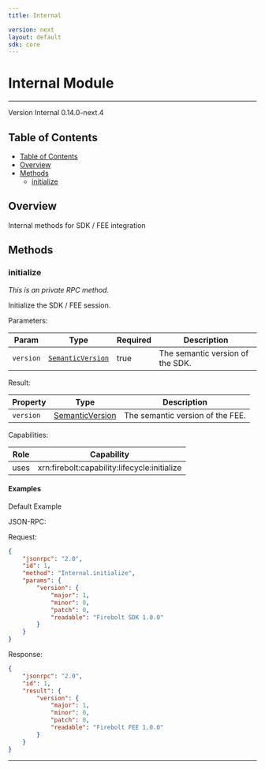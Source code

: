 ```yaml
---
title: Internal

version: next
layout: default
sdk: core
---
```


# Internal Module
---
Version Internal 0.14.0-next.4

## Table of Contents
   - [Table of Contents](#table-of-contents)
   - [Overview](#overview)
   - [Methods](#methods)
     - [initialize](#initialize)




## Overview
 Internal methods for SDK / FEE integration

## Methods

### initialize

*This is an private RPC method.*

Initialize the SDK / FEE session.

Parameters:

| Param                  | Type                 | Required                 | Description                 |
| ---------------------- | -------------------- | ------------------------ | ----------------------- |
| `version` | [`SemanticVersion`](../Types/schemas/#SemanticVersion) | true | The semantic version of the SDK.  |


Result:

| Property | Type | Description |
|----------|------|-------------|
| `version` | [SemanticVersion](../Types/schemas/#SemanticVersion) | The semantic version of the FEE. | 


Capabilities:

| Role                  | Capability                 |
| --------------------- | -------------------------- |
| uses | xrn:firebolt:capability:lifecycle:initialize |


#### Examples


Default Example

JSON-RPC:

Request:

```json
{
	"jsonrpc": "2.0",
	"id": 1,
	"method": "Internal.initialize",
	"params": {
		"version": {
			"major": 1,
			"minor": 0,
			"patch": 0,
			"readable": "Firebolt SDK 1.0.0"
		}
	}
}
```

Response:

```json
{
	"jsonrpc": "2.0",
	"id": 1,
	"result": {
		"version": {
			"major": 1,
			"minor": 0,
			"patch": 0,
			"readable": "Firebolt FEE 1.0.0"
		}
	}
}
```



---



